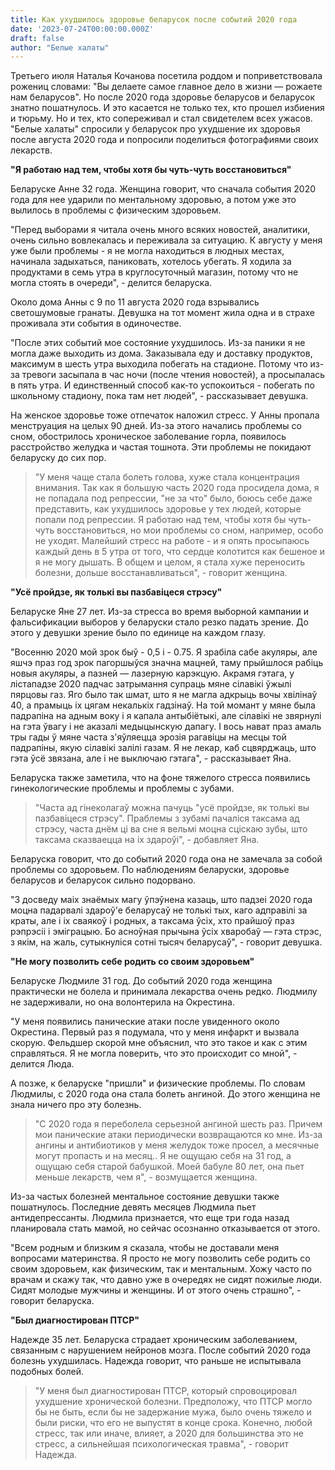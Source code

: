 ```yaml
---
title: Как ухудшилось здоровье беларусок после событий 2020 года
date: '2023-07-24T00:00:00.000Z'
draft: false
author: "Белые халаты"
---
```

Третьего июля Наталья Кочанова посетила роддом и поприветствовала рожениц словами: "Вы делаете самое главное дело в жизни 
— рожаете нам беларусов". Но после 2020 года здоровье беларусов и беларусок знатно пошатнулось.
И это касается не только тех, кто прошел избиения и тюрьму. Но и тех, кто сопереживал и стал свидетелем всех ужасов. 
"Белые халаты" спросили у беларусок про ухудшение их здоровья после августа 2020 года и попросили поделиться фотографиями своих лекарств.

**"Я работаю над тем, чтобы хотя бы чуть-чуть восстановиться"**

Беларуске Анне 32 года. Женщина говорит, что сначала события 2020 года 
для нее ударили по ментальному здоровью, а потом уже это вылилось в проблемы с физическим здоровьем.

"Перед выборами я читала очень много всяких новостей, аналитики, очень сильно вовлекалась и переживала за ситуацию. 
К августу у меня уже были проблемы - я не могла находиться в людных местах, начинала задыхаться, паниковать, хотелось убегать. 
Я ходила за продуктами в семь утра в круглосуточный магазин, потому что не могла стоять в очереди", - делится беларуска.

Около дома Анны с 9 по 11 августа 2020 года взрывались светошумовые гранаты. 
Девушка на тот момент жила одна и в страхе проживала эти события в одиночестве.

"После этих событий мое состояние ухудшилось. Из-за паники я не могла даже выходить из дома. 
Заказывала еду и доставку продуктов, максимум в шесть утра выходила побегать на стадионе. 
Потому что из-за тревоги засыпала в час ночи (после чтения новостей), а просыпалась в пять утра. 
И единственный способ как-то успокоиться - побегать по школьному стадиону, пока там нет людей", - рассказывает девушка.

На женское здоровье тоже отпечаток наложил стресс. У Анны пропала менструация на целых 90 дней. 
Из-за этого начались проблемы со сном, обострилось хроническое заболевание горла, появилось расстройство 
желудка и частая тошнота. Эти проблемы не покидают беларуску до сих пор.

> "У меня чаще стала болеть голова, хуже стала концентрация внимания. Так как я большую часть 2020 года просидела дома, я 
> не попадала под репрессии, "не за что" было, боюсь себе даже представить, как ухудшилось здоровье у тех людей, которые 
> попали под репрессии. Я работаю над тем, чтобы хотя бы чуть-чуть восстановиться, но мои проблемы со сном, например, особо не уходят. 
> Малейший стресс на работе - и я опять просыпаюсь каждый день в 5 утра от того, что сердце колотится как бешеное и я не могу дышать. 
> В общем и целом, я стала хуже переносить болезни, дольше восстанавливаться", - говорит женщина. 

**"Усё пройдзе, як толькі вы пазбавіцеся стрэсу"**

Беларуске Яне 27 лет. Из-за стресса во время выборной кампании и фальсификации выборов у беларуски стало резко падать зрение. 
До этого у девушки зрение было по единице на каждом глазу.

"Восенню 2020 мой зрок быў - 0,5 і - 0.75. Я зрабіла сабе акуляры, але яшчэ праз год зрок пагоршыўся значна мацней, 
таму прыйшлося рабіць новыя акуляры, а пазней — лазерную карэкцую. Акрамя гэтага, у лістападзе 2020 падчас 
затрымання супраць мяне сілавікі ўжылі пярцовы газ. Яго было так шмат, што я не магла адкрыць вочы хвілінаў 40, 
а прамыць іх цягам некалькіх гадзінаў. На той момант у мяне была падрапіна на адным воку і я капала антыбіётыкі, 
але сілавікі не звярнулі на гэта ўвагу і не аказалі медыцынскую дапагу. І вось нават праз амаль тры гады ў мяне часта 
з'яўляецца эрозія рагавіцы на месцы той падрапіны, якую сілавікі залілі газам. 
Я не лекар, каб сцвярджаць, што гэта ўсё звязана, але і не выключаю гэтага", - рассказывает Яна.

Беларуска также заметила, что на фоне тяжелого стресса появились гинекологические проблемы и проблемы с зубами.

> "Часта ад гінеколагаў можна пачуць "усё пройдзе, як толькі вы пазбавіцеся стрэсу". Праблемы з зубамі пачаліся таксама 
> ад стрэсу, часта днём ці ва сне я вельмі моцна сціскаю зубы, што таксама сказваецца на іх здароўі", - добавляет Яна. 

Беларуска говорит, что до событий 2020 года она не замечала за собой проблемы со здоровьем. 
По наблюдениям беларуски, здоровье беларусов и беларусок сильно подорвано.

"З досведу маіх знаёмых магу ўпэўнена казаць, што падзеі 2020 года моцна падарвалі здароў'е беларусаў не толькі тых, 
каго адправілі за краты, але і іх сваякоў і родных, а таксама ўсіх, хто прайшоў праз рэпрэсіі і эміграцыю. 
Бо асноўная прычына ўсіх хваробаў — гэта стрэс, з якім, на жаль, сутыкнуліся сотні тысяч беларусаў", - говорит девушка.

**"Не могу позволить себе родить со своим здоровьем"**

Беларуске Людмиле 31 год. До событий 2020 года женщина практически не болела и принимала лекарства очень редко. 
Людмилу не задерживали, но она волонтерила на Окрестина. 

"У меня появились панические атаки после увиденного около Окрестина. Первый раз я подумала, что у меня инфаркт и вызвала скорую. 
Фельдшер скорой мне объяснил, что это такое и как с этим справляться. Я не могла поверить, что это происходит со мной", - делится Люда.

А позже, к беларуске "пришли" и физические проблемы. По словам Людмилы, с 2020 года она стала болеть ангиной. До этого женщина не знала ничего про эту болезнь.

>"С 2020 года я переболела серьезной ангиной шесть раз. Причем мои панические атаки периодически возвращаются ко мне. 
> Из-за ангины и антибиотиков у меня желудок тоже просел, а месячные могут пропасть и на месяц.. 
> Я не ощущаю себя на 31 год, а ощущаю себя старой бабушкой. Моей бабуле 80 лет, она пьет меньше лекарств, чем я", - возмущается женщина.

Из-за частых болезней ментальное состояние девушки также пошатнулось. Последние девять месяцев Людмила пьет антидепрессанты. 
Людмила признается, что еще три года назад планировала стать мамой, но сейчас осознанно отказывается от этого. 

"Всем родным и близким я сказала, чтобы не доставали меня вопросами материнства. Я просто не могу позволить себе родить со 
своим здоровьем, как физическим, так и ментальным. Хожу часто по врачам и скажу так, что давно уже в очередях не сидят пожилые люди. 
Сидят молодые мужчины и женщины. И от этого очень страшно", - говорит беларуска.

**"Был диагностирован ПТСР"**

Надежде 35 лет. Беларуска страдает хроническим заболеванием, связанным с нарушением нейронов мозга. 
После событий 2020 года болезнь ухудшилась. Надежда говорит, что раньше не испытывала подобных болей. 

> "У меня был диагностирован ПТСР, который спровоцировал ухудшение хронической болезни. Предположу, что ПТСР могло бы не быть, 
> если бы не задержание мужа, было очень тяжело и были риски, что его не выпустят в конце срока. Конечно, любой стресс, так 
> или иначе, влияет, а 2020 для большинства это не стресс, а сильнейшая психологическая травма", - говорит Надежда.